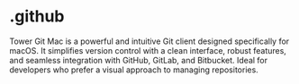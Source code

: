 # .github
Tower Git Mac is a powerful and intuitive Git client designed specifically for macOS. It simplifies version control with a clean interface, robust features, and seamless integration with GitHub, GitLab, and Bitbucket. Ideal for developers who prefer a visual approach to managing repositories.
